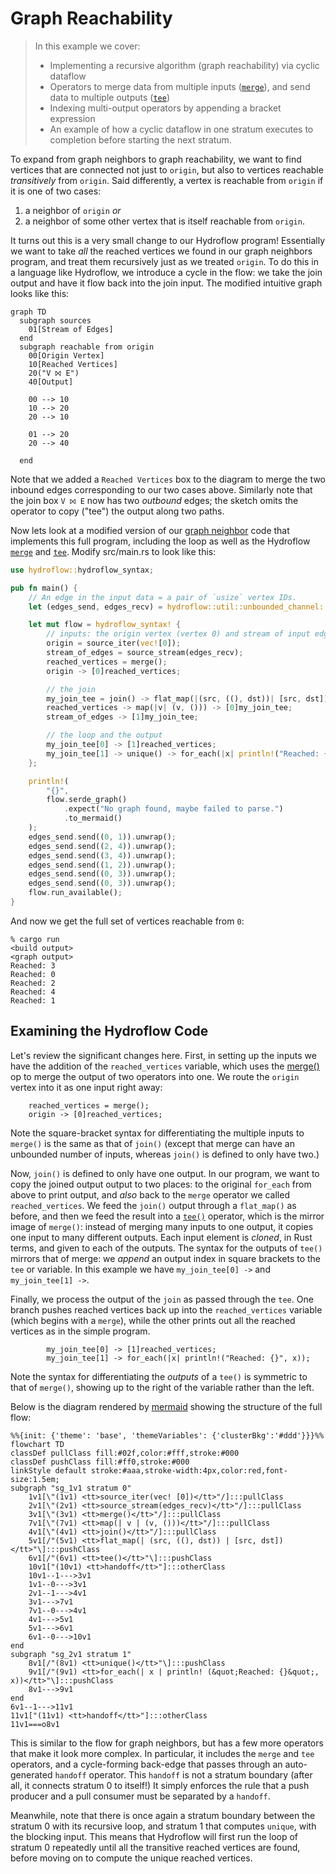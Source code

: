 # Graph Reachability
> In this example we cover:
> * Implementing a recursive algorithm (graph reachability) via cyclic dataflow
> * Operators to merge data from multiple inputs ([`merge`](./surface_ops.gen.md#merge)), and send data to multiple outputs ([`tee`](./surface_ops.gen.md#tee))
> * Indexing multi-output operators by appending a bracket expression
> * An example of how a cyclic dataflow in one stratum executes to completion before starting the next stratum. 


To expand from graph neighbors to graph reachability, we want to find vertices that are connected not just to `origin`,
but also to vertices reachable *transitively* from `origin`. Said differently, a vertex is reachable from `origin` if it is
one of two cases: 
1. a neighbor of `origin` *or* 
2. a neighbor of some other vertex that is itself reachable from `origin`. 

It turns out this is a very small change to our Hydroflow program! Essentially we want to take *all* the reached vertices we found in our graph neighbors program,
and treat them recursively just as we treated `origin`.
To do this in a language like Hydroflow, we introduce a cycle in the flow:
we take the join output and have it
flow back into the join input. The modified intuitive graph looks like this:

```mermaid
graph TD
  subgraph sources
    01[Stream of Edges]
  end
  subgraph reachable from origin
    00[Origin Vertex]
    10[Reached Vertices]
    20("V ⨝ E")
    40[Output]

    00 --> 10
    10 --> 20
    20 --> 10

    01 --> 20
    20 --> 40
    
  end
```
Note that we added a `Reached Vertices` box to the diagram to merge the two inbound edges corresponding to our 
two cases above. Similarly note that the join box `V ⨝ E` now has two _outbound_ edges; the sketch omits the operator 
to copy ("tee") the output along 
two paths.

Now lets look at a modified version of our [graph neighbor](example_4_neighbors.md) code that implements this full program, including the loop as well as the Hydroflow [`merge`](./surface_ops.gen.md#merge) and [`tee`](./surface_ops.gen.md#tee).
Modify src/main.rs to look like this:

```rust
use hydroflow::hydroflow_syntax;

pub fn main() {
    // An edge in the input data = a pair of `usize` vertex IDs.
    let (edges_send, edges_recv) = hydroflow::util::unbounded_channel::<(usize, usize)>();

    let mut flow = hydroflow_syntax! {
        // inputs: the origin vertex (vertex 0) and stream of input edges
        origin = source_iter(vec![0]);
        stream_of_edges = source_stream(edges_recv);
        reached_vertices = merge();
        origin -> [0]reached_vertices;

        // the join
        my_join_tee = join() -> flat_map(|(src, ((), dst))| [src, dst]) -> tee();
        reached_vertices -> map(|v| (v, ())) -> [0]my_join_tee;
        stream_of_edges -> [1]my_join_tee;

        // the loop and the output
        my_join_tee[0] -> [1]reached_vertices;
        my_join_tee[1] -> unique() -> for_each(|x| println!("Reached: {}", x));
    };

    println!(
        "{}",
        flow.serde_graph()
            .expect("No graph found, maybe failed to parse.")
            .to_mermaid()
    );
    edges_send.send((0, 1)).unwrap();
    edges_send.send((2, 4)).unwrap();
    edges_send.send((3, 4)).unwrap();
    edges_send.send((1, 2)).unwrap();
    edges_send.send((0, 3)).unwrap();
    edges_send.send((0, 3)).unwrap();
    flow.run_available();
}
```

And now we get the full set of vertices reachable from `0`:
```console
% cargo run
<build output>
<graph output>
Reached: 3
Reached: 0
Reached: 2
Reached: 4
Reached: 1
```

## Examining the Hydroflow Code
Let's review the significant changes here. First, in setting up the inputs we have the 
addition of the `reached_vertices` variable, which uses the [merge()](./surface_ops.gen.md#merge) 
op to merge the output of two operators into one. 
We route the `origin` vertex into it as one input right away:
```rust,ignore
    reached_vertices = merge();
    origin -> [0]reached_vertices;
```
Note the square-bracket syntax for differentiating the multiple inputs to `merge()`
is the same as that of `join()` (except that merge can have an unbounded number of inputs,
whereas `join()` is defined to only have two.)

Now, `join()` is defined to only have one output. In our program, we want to copy 
the joined output 
output to two places: to the original `for_each` from above to print output, and *also* 
back to the `merge` operator we called `reached_vertices`.
We feed the `join()` output 
through a `flat_map()` as before, and then we feed the result into a [`tee()`](./surface_ops.gen.md#tee) operator,
which is the mirror image of `merge()`:  instead of merging many inputs to one output, 
it copies one input to many different outputs.  Each input element is _cloned_, in Rust terms, and
given to each of the outputs. The syntax for the outputs of `tee()` mirrors that of merge: we *append* 
an output index in square brackets to the `tee` or variable. In this example we have
`my_join_tee[0] ->` and `my_join_tee[1] ->`.

Finally, we process the output of the `join` as passed through the `tee`.
One branch pushes reached vertices back up into the `reached_vertices` variable (which begins with a `merge`), while the other
prints out all the reached vertices as in the simple program.
```rust,ignore
        my_join_tee[0] -> [1]reached_vertices;
        my_join_tee[1] -> for_each(|x| println!("Reached: {}", x));
```
Note the syntax for differentiating the *outputs* of a `tee()` is symmetric to that of `merge()`, 
showing up to the right of the variable rather than the left.

Below is the diagram rendered by [mermaid](https://mermaid-js.github.io/) showing
the structure of the full flow:
```mermaid
%%{init: {'theme': 'base', 'themeVariables': {'clusterBkg':'#ddd'}}}%%
flowchart TD
classDef pullClass fill:#02f,color:#fff,stroke:#000
classDef pushClass fill:#ff0,stroke:#000
linkStyle default stroke:#aaa,stroke-width:4px,color:red,font-size:1.5em;
subgraph "sg_1v1 stratum 0"
    1v1[\"(1v1) <tt>source_iter(vec! [0])</tt>"/]:::pullClass
    2v1[\"(2v1) <tt>source_stream(edges_recv)</tt>"/]:::pullClass
    3v1[\"(3v1) <tt>merge()</tt>"/]:::pullClass
    7v1[\"(7v1) <tt>map(| v | (v, ()))</tt>"/]:::pullClass
    4v1[\"(4v1) <tt>join()</tt>"/]:::pullClass
    5v1[/"(5v1) <tt>flat_map(| (src, ((), dst)) | [src, dst])</tt>"\]:::pushClass
    6v1[/"(6v1) <tt>tee()</tt>"\]:::pushClass
    10v1["(10v1) <tt>handoff</tt>"]:::otherClass
    10v1--1--->3v1
    1v1--0--->3v1
    2v1--1--->4v1
    3v1--->7v1
    7v1--0--->4v1
    4v1--->5v1
    5v1--->6v1
    6v1--0--->10v1
end
subgraph "sg_2v1 stratum 1"
    8v1[/"(8v1) <tt>unique()</tt>"\]:::pushClass
    9v1[/"(9v1) <tt>for_each(| x | println! (&quot;Reached: {}&quot;, x))</tt>"\]:::pushClass
    8v1--->9v1
end
6v1--1--->11v1
11v1["(11v1) <tt>handoff</tt>"]:::otherClass
11v1===o8v1
```
This is similar to the flow for graph neighbors, but has a few more operators that make it look
more complex. In particular, it includes the `merge` and `tee` operators, and a cycle-forming back-edge 
that passes through an auto-generated `handoff` operator. This `handoff` is not a stratum boundary (after all, it connects stratum 0 to itself!) It simply enforces the rule that a push producer and a pull consumer must be separated by a `handoff`. 

Meanwhile, note that there is once again a stratum boundary between the stratum 0 with its recursive loop, and stratum 1 that computes `unique`, with the blocking input. This means that Hydroflow will first run the loop of stratum 0 repeatedly until all the transitive reached vertices are found, before moving on to compute the unique reached vertices.
